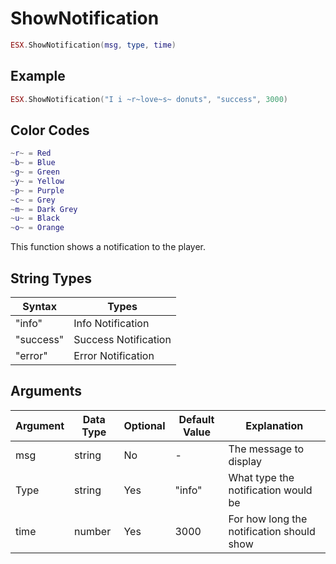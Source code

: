 # ShowNotification

```lua
ESX.ShowNotification(msg, type, time)
```

## Example 
```lua
ESX.ShowNotification("I i ~r~love~s~ donuts", "success", 3000)
```


## Color Codes 
```lua
~r~ = Red
~b~ = Blue
~g~ = Green
~y~ = Yellow
~p~ = Purple
~c~ = Grey
~m~ = Dark Grey
~u~ = Black
~o~ = Orange
```

This function shows a notification to the player.

## String Types

| Syntax | Types           |
|-----------|----------------------|
| "info"    | Info Notification    |
| "success" | Success Notification |
| "error"   | Error Notification   |

## Arguments

| Argument      | Data Type | Optional | Default Value | Explanation                                                                                       |
|---------------|-----------|----------|---------------|---------------------------------------------------------------------------------------------------|
| msg           | string    | No       | -             | The message to display                                                                            |
| Type          | string    | Yes      | "info"        | What type the notification would be                                                               |
| time          | number    | Yes      | 3000          | For how long the notification should show                                                         |


 


